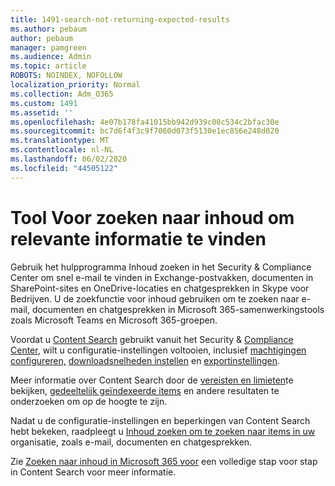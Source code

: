 ```yaml
---
title: 1491-search-not-returning-expected-results
ms.author: pebaum
author: pebaum
manager: pamgreen
ms.audience: Admin
ms.topic: article
ROBOTS: NOINDEX, NOFOLLOW
localization_priority: Normal
ms.collection: Adm_O365
ms.custom: 1491
ms.assetid: ''
ms.openlocfilehash: 4e07b178fa41015bb942d939c08c534c2bfac30e
ms.sourcegitcommit: bc7d6f4f3c9f7060d073f5130e1ec856e248d020
ms.translationtype: MT
ms.contentlocale: nl-NL
ms.lasthandoff: 06/02/2020
ms.locfileid: "44505122"
---
```

# <a name="content-search-tool-to-find-relevant-info"></a>Tool Voor zoeken naar inhoud om relevante informatie te vinden

Gebruik het hulpprogramma Inhoud zoeken in het Security & Compliance Center om snel e-mail te vinden in Exchange-postvakken, documenten in SharePoint-sites en OneDrive-locaties en chatgesprekken in Skype voor Bedrijven. U de zoekfunctie voor inhoud gebruiken om te zoeken naar e-mail, documenten en chatgesprekken in Microsoft 365-samenwerkingstools zoals Microsoft Teams en Microsoft 365-groepen.


Voordat u [Content Search](https://sip.protection.office.com/contentsearchbeta?ContentOnly=1) gebruikt vanuit het Security & [Compliance Center](https://sip.protection.office.com/homepage), wilt u configuratie-instellingen voltooien, inclusief [machtigingen configureren,](https://docs.microsoft.com/microsoft-365/compliance/permissions-filtering-for-content-search) [downloadsnelheden instellen](https://docs.microsoft.com/microsoft-365/compliance/increase-download-speeds-when-exporting-ediscovery-results) en [exportinstellingen](https://docs.microsoft.com/microsoft-365/compliance/disable-reports-when-you-export-content-search-results).

Meer informatie over Content Search door de [vereisten en limieten](https://docs.microsoft.com/microsoft-365/compliance/limits-for-content-search)te bekijken, [gedeeltelijk geïndexeerde items](https://docs.microsoft.com/microsoft-365/compliance/investigating-partially-indexed-items-in-ediscovery) en andere resultaten te onderzoeken om op de hoogte te zijn.

Nadat u de configuratie-instellingen en beperkingen van Content Search hebt bekeken, raadpleegt u [Inhoud zoeken om te zoeken naar items in uw </a> organisatie, zoals e-mail, documenten en chatgesprekken.](https://docs.microsoft.com/microsoft-365/compliance/content-search)

Zie [Zoeken naar inhoud in Microsoft 365 voor](https://docs.microsoft.com/microsoft-365/compliance/search-for-content) een volledige stap voor stap in Content Search voor meer informatie.
